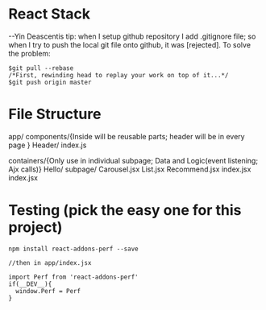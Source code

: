 # React Stack
--Yin Deascentis
tip: when I setup github repository I add .gitignore file; so when I try to push the local git file onto github, it was [rejected].
To solve the problem:
```
$git pull --rebase
/*First, rewinding head to replay your work on top of it...*/
$git push origin master
```

# File Structure
app/
  components/{Inside will be reusable parts; header will be in every page }
      Header/
        index.js

  containers/{Only use in individual subpage; Data and Logic(event listening; Ajx calls)}
    Hello/
      subpage/
        Carousel.jsx
        List.jsx
        Recommend.jsx
      index.jsx
index.jsx

# Testing (pick the easy one for this project)
```
npm install react-addons-perf --save

//then in app/index.jsx

import Perf from 'react-addons-perf'
if(__DEV__){
  window.Perf = Perf
}
```
